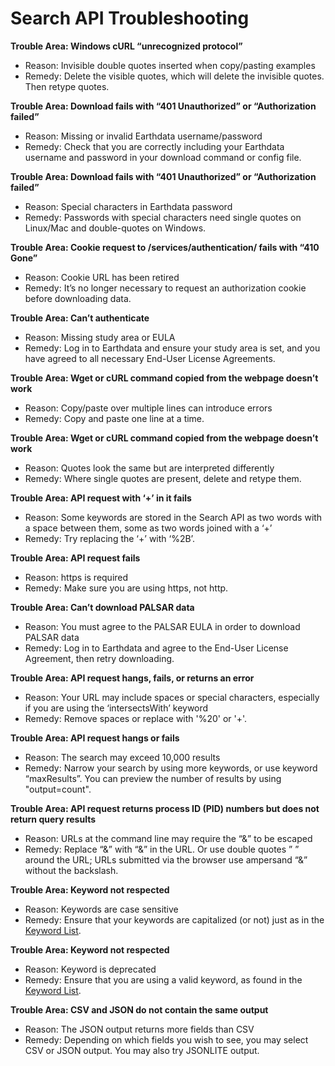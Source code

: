 # Search API Troubleshooting

**Trouble Area: Windows cURL “unrecognized protocol”**

- Reason: Invisible double quotes inserted when copy/pasting examples
- Remedy: Delete the visible quotes, which will delete the invisible quotes. Then retype quotes.

**Trouble Area: Download fails with “401 Unauthorized” or “Authorization failed”**

- Reason: Missing or invalid Earthdata username/password
- Remedy: Check that you are correctly including your Earthdata username and password in your download command or config file.

**Trouble Area: Download fails with “401 Unauthorized” or “Authorization failed”**

- Reason: Special characters in Earthdata password
- Remedy: Passwords with special characters need single quotes on Linux/Mac and double-quotes on Windows.

**Trouble Area: Cookie request to /services/authentication/ fails with “410 Gone”**

- Reason: Cookie URL has been retired
- Remedy: It’s no longer necessary to request an authorization cookie before downloading data.

**Trouble Area: Can’t authenticate**

- Reason: Missing study area or EULA
- Remedy: Log in to Earthdata and ensure your study area is set, and you have agreed to all necessary End-User License Agreements.

**Trouble Area: Wget or cURL command copied from the webpage doesn’t work**

- Reason: Copy/paste over multiple lines can introduce errors
- Remedy: Copy and paste one line at a time.

**Trouble Area: Wget or cURL command copied from the webpage doesn’t work**

- Reason: Quotes look the same but are interpreted differently
- Remedy: Where single quotes are present, delete and retype them.

<!-- I don't understand this one, there are no keywords that have a space in them. Is this still valid? -->
**Trouble Area: API request with ‘+’ in it fails**

- Reason: Some keywords are stored in the Search API as two words with a space between them, some as two words joined with a ‘+’
- Remedy: Try replacing the ‘+’ with ‘%2B’.

**Trouble Area: API request fails**

- Reason: https is required
- Remedy: Make sure you are using https, not http.

**Trouble Area: Can’t download PALSAR data**

- Reason: You must agree to the PALSAR EULA in order to download PALSAR data
- Remedy: Log in to Earthdata and agree to the End-User License Agreement, then retry downloading.

**Trouble Area: API request hangs, fails, or returns an error**

- Reason: Your URL may include spaces or special characters, especially if you are using the ‘intersectsWith’ keyword
- Remedy: Remove spaces or replace with '%20' or '+'.

**Trouble Area: API request hangs or fails**

- Reason: The search may exceed 10,000 results
- Remedy: Narrow your search by using more keywords, or use keyword “maxResults”. You can preview the number of results by using "output=count".

**Trouble Area: API request returns process ID (PID) numbers but does not return query results**

- Reason: URLs at the command line may require the “&” to be escaped
- Remedy: Replace “&” with “\&” in the URL. Or use double quotes ” ” around the URL; URLs submitted via the browser use ampersand “&” without the backslash.

**Trouble Area: Keyword not respected**

- Reason: Keywords are case sensitive
- Remedy: Ensure that your keywords are capitalized (or not) just as in the [Keyword List](/api/keywords).

**Trouble Area: Keyword not respected**

- Reason: Keyword is deprecated
- Remedy: Ensure that you are using a valid keyword, as found in the [Keyword List](/api/keywords).

**Trouble Area: CSV and JSON do not contain the same output**

- Reason: The JSON output returns more fields than CSV
- Remedy: Depending on which fields you wish to see, you may select CSV or JSON output. You may also try JSONLITE output.

<!-- - Trouble Area: Certificate rejected
	- Reason: Third-party certificates out of date, a problem for https searches
	- Remedy: Use http OR disable certificate checks.
		- [curl](https://curl.se/docs/manpage.html) –insecure
		- [wget](https://www.gnu.org/software/wget/) –no-check-certificate
 -->
